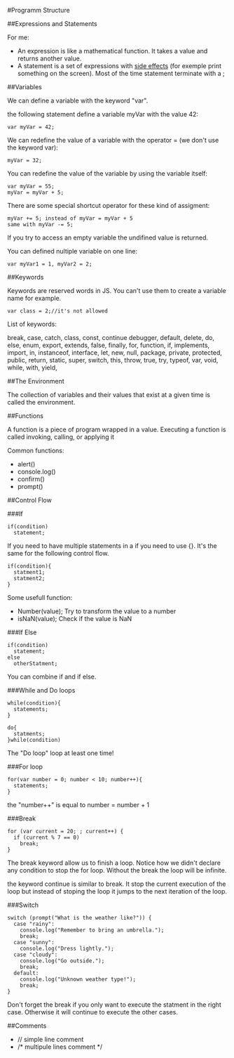 #Programm Structure

##Expressions and Statements

For me:

* An expression is like a mathematical function. It takes a value and returns another value.
* A statement is a set of expressions with [side effects](https://en.wikipedia.org/wiki/Side_effect_%28computer_science%29) (for exemple print
  something on the screen). Most of the time statement terminate with
  a ;

##Variables

We can define a variable with the keyword "var".

the following statement define a variable myVar with the value 42:

    var myVar = 42;

We can redefine the value of a variable with the operator = (we don't
use the keyword var):

    myVar = 32;

You can redefine the value of the variable by using the variable
itself:

    var myVar = 55;
    myVar = myVar + 5;

There are some special shortcut operator for these kind of assigment:

    myVar += 5; instead of myVar = myVar + 5
    same with myVar -= 5;

If you try to access an empty variable the undifined value is
returned.

You can defined nultiple variable on one line:

    var myVar1 = 1, myVar2 = 2;

##Keywords

Keywords are reserved words in JS. You can't use them to create a
variable name for example.

    var class = 2;//it's not allowed

List of keywords:

break, case, catch, class, const, continue debugger,
default, delete, do, else, enum, export, extends, false,
finally, for, function, if, implements, import, in,
instanceof, interface, let, new, null, package, private,
protected, public, return, static, super, switch, this,
throw, true, try, typeof, var, void, while, with, yield,

##The Environment

The collection of variables and their values that exist at a given
time is called the environment.

##Functions

A function is a piece of program wrapped in a value. Executing a
function is called invoking, calling, or applying it

Common functions:

* alert()
* console.log()
* confirm()
* prompt()

##Control Flow

###If

    if(condition)
      statement;

If you need to have multiple statements in a if you need to use
{}. It's the same for the following control flow.

    if(condition){
      statment1;
      statment2;
    }

Some usefull function:

* Number(value); Try to transform the value to a number
* isNaN(value); Check if the value is NaN

###If Else

    if(condition)
      statement;
    else
      otherStatment;

You can combine if and if else.

###While and Do loops

    while(condition){
      statements;
    }

    do{
      statments;
    }while(condition)

The "Do loop" loop at least one time!

###For loop

    for(var number = 0; number < 10; number++){
      statements;
    }

the "number++" is equal to number = number + 1

###Break

    for (var current = 20; ; current++) {
      if (current % 7 == 0)
        break;
    }

The break keyword allow us to finish a loop. Notice how we didn't
declare any condition to stop the for loop. Without the break the loop
will be infinite.

the keyword continue is similar to break. It stop the current
execution of the loop but instead of stoping the loop it jumps to the
next iteration of the loop.

###Switch

    switch (prompt("What is the weather like?")) {
      case "rainy":
        console.log("Remember to bring an umbrella.");
        break;
      case "sunny":
        console.log("Dress lightly.");
      case "cloudy":
        console.log("Go outside.");
        break;
      default:
        console.log("Unknown weather type!");
        break;
    }

Don't forget the break if you only want to execute the statment in the
right case. Otherwise it will continue to execute the other cases.

##Comments

* // simple line comment
* /* multipule lines comment */
